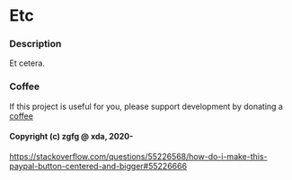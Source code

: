 # Etc

### Description
Et cetera.

### Coffee
If this project is useful for you, please support development by donating a [coffee](https://zgfg.github.io/PayPal.html)

#### Copyright (c) zgfg @ xda, 2020-


https://stackoverflow.com/questions/55226568/how-do-i-make-this-paypal-button-centered-and-bigger#55226666